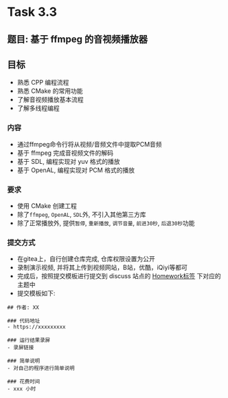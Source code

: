 
# Task 3.3

## 题目: 基于 ffmpeg 的音视频播放器


## 目标
- 熟悉 CPP 编程流程
- 熟悉 CMake 的常用功能
- 了解音视频播放基本流程
- 了解多线程编程


### 内容
- 通过ffmpeg命令行将从视频/音频文件中提取PCM音频
- 基于 ffmpeg 完成音视频文件的解码
- 基于 SDL, 编程实现对 yuv 格式的播放
- 基于 OpenAL, 编程实现对 PCM 格式的播放

### 要求
- 使用 CMake 创建工程
- 除了`ffmpeg`, `OpenAL`, `SDL`外, 不引入其他第三方库
- 除了正常播放外, 提供`暂停`, `重新播放`, `调节音量`, `前进30秒`, `后退30秒`功能


### 提交方式
- 在gitea上，自行创建仓库完成, 仓库权限设置为公开
- 录制演示视频, 并将其上传到视频网站，B站，优酷，iQiyi等都可
- 完成后，按照提交模板进行提交到 discuss 站点的 [Homework标签](https://discuss.seekloud.org:50443/t/homework) 下对应的主题中
- 提交模板如下: 
```
## 作者: XX

### 代码地址
- https://xxxxxxxxx

### 运行结果录屏
- 录屏链接

### 简单说明
- 对自己的程序进行简单说明

### 花费时间
- xxx 小时

```






